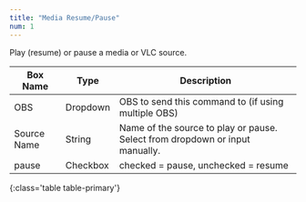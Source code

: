```yaml
---
title: "Media Resume/Pause"
num: 1
---
```

Play (resume) or pause a media or VLC source.


| Box Name | Type | Description | 
|-------|--------|--------
|OBS|Dropdown|OBS to send this command to (if using multiple OBS)|
|Source Name|	String|	Name of the source to play or pause. Select from dropdown or input manually. |
| pause	|Checkbox |	checked = pause, unchecked = resume |
{:class='table table-primary'}
